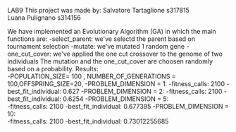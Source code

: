 LAB9
This project was made by:
    Salvatore Tartaglione s317815   
    Luana Pulignano s314156

We have implemented an Evolutionary Algorithm (GA) in which the main functions are:
-select_parent: we've selectd the parent based on tournament selection
-mutate: we've mutated 1 random gene 
-one_cut_cover: we've applied the one cut crossover to the genome of two individuals
The mutation and the one_cut_cover are choosen randomly based on a probability.
Results:    
    -POPULATION_SIZE= 100 , NUMBER_OF_GENERATIONS = 100,OFFSPRING_SIZE=20,
        -PROBLEM_DIMENSION = 1:
            -fitness_calls: 2100
            -best_fit_individual: 0.627
        -PROBLEM_DIMENSION = 2:
            -fitness_calls: 2100
            -best_fit_individual: 0.6254
        -PROBLEM_DIMENSION = 5:           
            -fitness_calls: 2100
            -best_fit_individual: 0.677395
        -PROBLEM_DIMENSION = 10:           
            -fitness_calls: 2100
            -best_fit_individual: 0.73012255685